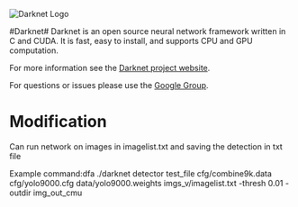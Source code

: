 ![Darknet Logo](http://pjreddie.com/media/files/darknet-black-small.png)

#Darknet#
Darknet is an open source neural network framework written in C and CUDA. It is fast, easy to install, and supports CPU and GPU computation.

For more information see the [Darknet project website](http://pjreddie.com/darknet).

For questions or issues please use the [Google Group](https://groups.google.com/forum/#!forum/darknet).

# Modification
Can run network on images in imagelist.txt and saving the detection in txt file

Example command:dfa
./darknet detector test_file cfg/combine9k.data cfg/yolo9000.cfg data/yolo9000.weights imgs_v/imagelist.txt -thresh 0.01 -outdir img_out_cmu
